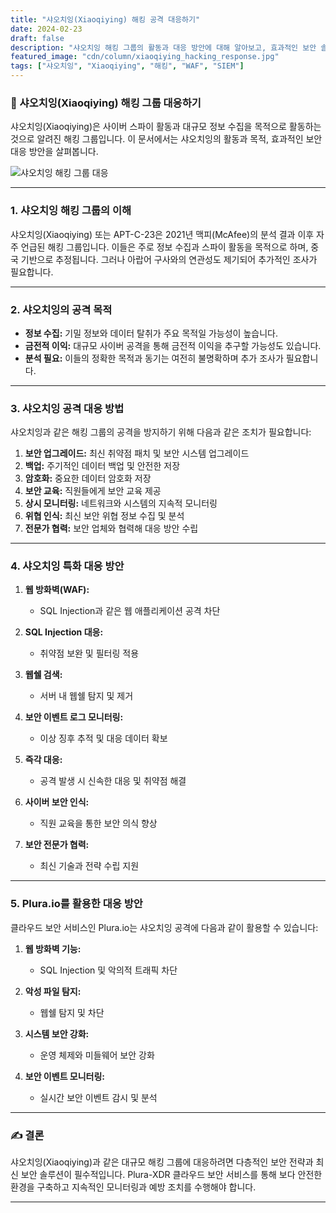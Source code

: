 ```yaml
---
title: "샤오치잉(Xiaoqiying) 해킹 공격 대응하기"
date: 2024-02-23
draft: false
description: "샤오치잉 해킹 그룹의 활동과 대응 방안에 대해 알아보고, 효과적인 보안 솔루션과 예방책을 제시합니다."
featured_image: "cdn/column/xiaoqiying_hacking_response.jpg"
tags: ["샤오치잉", "Xiaoqiying", "해킹", "WAF", "SIEM"]
---
```


### 🔐 샤오치잉(Xiaoqiying) 해킹 그룹 대응하기

샤오치잉(Xiaoqiying)은 사이버 스파이 활동과 대규모 정보 수집을 목적으로 활동하는 것으로 알려진 해킹 그룹입니다. 이 문서에서는 샤오치잉의 활동과 목적, 효과적인 보안 대응 방안을 살펴봅니다.

![샤오치잉 해킹 그룹 대응](https://blog.plura.io/cdn/column/xiaoqiying_hacking_response.jpg)

<!--more-->

---

### 1. **샤오치잉 해킹 그룹의 이해**

샤오치잉(Xiaoqiying) 또는 APT-C-23은 2021년 맥피(McAfee)의 분석 결과 이후 자주 언급된 해킹 그룹입니다. 이들은 주로 정보 수집과 스파이 활동을 목적으로 하며, 중국 기반으로 추정됩니다. 그러나 아랍어 구사와의 연관성도 제기되어 추가적인 조사가 필요합니다.

---

### 2. **샤오치잉의 공격 목적**

- **정보 수집:** 기밀 정보와 데이터 탈취가 주요 목적일 가능성이 높습니다.
- **금전적 이익:** 대규모 사이버 공격을 통해 금전적 이익을 추구할 가능성도 있습니다.
- **분석 필요:** 이들의 정확한 목적과 동기는 여전히 불명확하며 추가 조사가 필요합니다.

---

### 3. **샤오치잉 공격 대응 방법**

샤오치잉과 같은 해킹 그룹의 공격을 방지하기 위해 다음과 같은 조치가 필요합니다:

1. **보안 업그레이드:** 최신 취약점 패치 및 보안 시스템 업그레이드
2. **백업:** 주기적인 데이터 백업 및 안전한 저장
3. **암호화:** 중요한 데이터 암호화 저장
4. **보안 교육:** 직원들에게 보안 교육 제공
5. **상시 모니터링:** 네트워크와 시스템의 지속적 모니터링
6. **위협 인식:** 최신 보안 위협 정보 수집 및 분석
7. **전문가 협력:** 보안 업체와 협력해 대응 방안 수립

---

### 4. **샤오치잉 특화 대응 방안**

1. **웹 방화벽(WAF):**
   - SQL Injection과 같은 웹 애플리케이션 공격 차단

2. **SQL Injection 대응:**
   - 취약점 보완 및 필터링 적용

3. **웹쉘 검색:**
   - 서버 내 웹쉘 탐지 및 제거

4. **보안 이벤트 로그 모니터링:**
   - 이상 징후 추적 및 대응 데이터 확보

5. **즉각 대응:**
   - 공격 발생 시 신속한 대응 및 취약점 해결

6. **사이버 보안 인식:**
   - 직원 교육을 통한 보안 의식 향상

7. **보안 전문가 협력:**
   - 최신 기술과 전략 수립 지원

---

### 5. **Plura.io를 활용한 대응 방안**

클라우드 보안 서비스인 Plura.io는 샤오치잉 공격에 다음과 같이 활용할 수 있습니다:

1. **웹 방화벽 기능:**
   - SQL Injection 및 악의적 트래픽 차단

2. **악성 파일 탐지:**
   - 웹쉘 탐지 및 차단

3. **시스템 보안 강화:**
   - 운영 체제와 미들웨어 보안 강화

4. **보안 이벤트 모니터링:**
   - 실시간 보안 이벤트 감시 및 분석

---

### ✍️ 결론

샤오치잉(Xiaoqiying)과 같은 대규모 해킹 그룹에 대응하려면 다층적인 보안 전략과 최신 보안 솔루션이 필수적입니다. Plura-XDR 클라우드 보안 서비스를 통해 보다 안전한 환경을 구축하고 지속적인 모니터링과 예방 조치를 수행해야 합니다.

---
